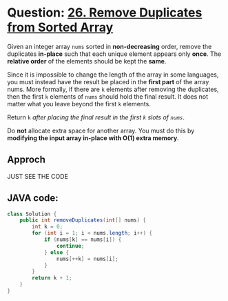 # Question: [26. Remove Duplicates from Sorted Array](https://leetcode.com/problems/remove-duplicates-from-sorted-array/)

Given an integer array `nums` sorted in **non-decreasing** order, remove the duplicates **in-place** such that each unique element appears only **once**. The **relative order** of the elements should be kept the **same**.

Since it is impossible to change the length of the array in some languages, you must instead have the result be placed in the **first part** of the array nums. More formally, if there are `k` elements after removing the duplicates, then the first `k` elements of `nums` should hold the final result. It does not matter what you leave beyond the first `k` elements.

Return `k` _after placing the final result in the first `k` slots of `nums`_.

Do **not** allocate extra space for another array. You must do this by **modifying the input array in-place with O(1) extra memory**.

## Approch

JUST SEE THE CODE

## JAVA code:

```JAVA
class Solution {
    public int removeDuplicates(int[] nums) {
        int k = 0;
        for (int i = 1; i < nums.length; i++) {
            if (nums[k] == nums[i]) {
                continue;
            } else {
                nums[++k] = nums[i];
            }
        }
        return k + 1;
    }
}
```
